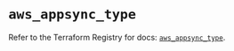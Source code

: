 # `aws_appsync_type`

Refer to the Terraform Registry for docs: [`aws_appsync_type`](https://registry.terraform.io/providers/hashicorp/aws/6.13.0/docs/resources/appsync_type).
